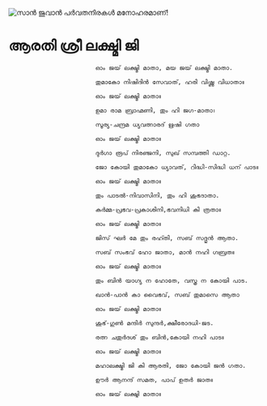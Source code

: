 ![സാൻ ജുവാൻ പർവതനിരകൾ മനോഹരമാണ്!](lib/assets/images/artis/img.png "San Juan Mountains")

# ആരതി ശ്രീ ലക്ഷ്മി ജി

                            ഓം ജയ് ലക്ഷ്മി മാതാ, മയ ജയ് ലക്ഷ്മി മാതാ.

                            തുമാകോ നിഷിദിൻ സേവാത്, ഹരി വിഷ്ണു വിധാതാ॥

                            ഓം ജയ് ലക്ഷ്മി മാതാ॥

                            ഉമാ രാമ ബ്രാഹ്മണി, തും ഹി ജഗ-മാതാ।

                            സൂര്യ-ചന്ദ്രമ ധ്യവത്നാരദ് ഋഷി ഗതാ

                            ഓം ജയ് ലക്ഷ്മി മാതാ॥

                            ദുർഗാ രൂപ് നിരഞ്ജനി, സുഖ് സമ്പത്തി ഡാറ്റ.

                            ജോ കോയി തുമാകോ ധ്യാവത്, റിദ്ധി-സിദ്ധി ധന് പാട॥

                            ഓം ജയ് ലക്ഷ്മി മാതാ॥

                            തും പാടൽ-നിവാസിനി, തും ഹി ശുഭദാതാ.

                            കർമ്മ-പ്രഭവ-പ്രകാശിനി,ഭവനിധി കി ത്രതാ॥

                            ഓം ജയ് ലക്ഷ്മി മാതാ॥

                            ജിസ് ഘർ മേ തും രഹ്തി, സബ് സദ്ഗുൻ ആതാ.

                            സബ് സംഭവ് ഹോ ജാതാ, മാൻ നഹി ഗബ്രത॥

                            ഓം ജയ് ലക്ഷ്മി മാതാ॥

                            തും ബിൻ യാഗ്യ ന ഹോതേ, വസ്ത്ര ന കോയി പാട.

                            ഖാൻ-പാൻ കാ വൈഭവ്, സബ് തുമാസെ ആതാ

                            ഓം ജയ് ലക്ഷ്മി മാതാ॥

                            ശുഭ്-ഗുൺ മന്ദിർ സുന്ദർ,ക്ഷീരോദധി-ജട.

                            രത്ന ചതുർദശ് തും ബിൻ,കോയി നഹി പാട॥

                            ഓം ജയ് ലക്ഷ്മി മാതാ॥

                            മഹാലക്ഷ്മി ജി കി ആരതി, ജോ കോയി ജൻ ഗതാ.

                            ഊർ ആനന്ദ് സമത, പാപ് ഉതർ ജാത॥

                            ഓം ജയ് ലക്ഷ്മി മാതാ॥